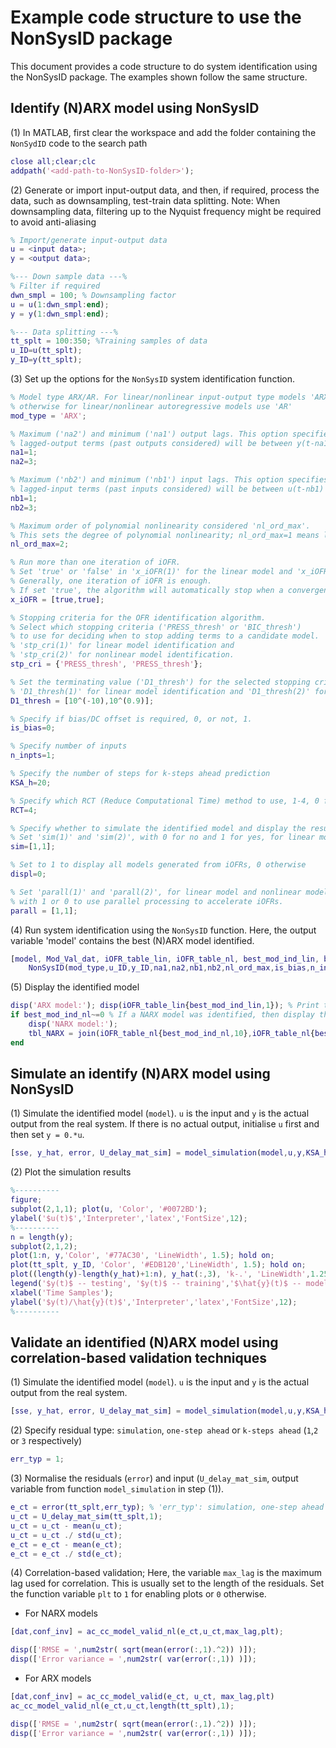 # Example code structure to use the NonSysID package
This document provides a code structure to do system identification using the NonSysID package. The examples shown follow the same structure.

## Identify (N)ARX model using NonSysID
(1) In MATLAB, first clear the workspace and add the folder containing the `NonSydID` code to the search path

```matlab
close all;clear;clc
addpath('<add-path-to-NonSysID-folder>');
```

(2) Generate or import input-output data, and then, if required, process the data, such as downsampling, test-train data splitting. 
Note: When downsampling data, filtering up to the Nyquist frequency might be required to avoid anti-aliasing 

```matlab
% Import/generate input-output data
u = <input data>;
y = <output data>;

%--- Down sample data ---%
% Filter if required
dwn_smpl = 100; % Downsampling factor
u = u(1:dwn_smpl:end);
y = y(1:dwn_smpl:end);

%--- Data splitting ---%
tt_splt = 100:350; %Training samples of data
u_ID=u(tt_splt);
y_ID=y(tt_splt);
```

(3) Set up the options for the `NonSysID` system identification function. 

```matlab
% Model type ARX/AR. For linear/nonlinear input-output type models 'ARX',
% otherwise for linear/nonlinear autoregressive models use 'AR'
mod_type = 'ARX';

% Maximum ('na2') and minimum ('na1') output lags. This option specifies that the
% lagged-output terms (past outputs considered) will be between y(t-na1) upto y(t-na2)
na1=1;
na2=3;

% Maximum ('nb2') and minimum ('nb1') input lags. This option specifies that the
% lagged-input terms (past inputs considered) will be between u(t-nb1) upto u(t-nb2)
nb1=1;
nb2=3;

% Maximum order of polynomial nonlinearity considered 'nl_ord_max'.
% This sets the degree of polynomial nonlinearity; nl_ord_max=1 means linear.  
nl_ord_max=2;

% Run more than one iteration of iOFR.
% Set 'true' or 'false' in 'x_iOFR(1)' for the linear model and 'x_iOFR(2)' for the nonlinear model.
% Generally, one iteration of iOFR is enough.
% If set 'true', the algorithm will automatically stop when a convergence to a certain model is reached. 
x_iOFR = [true,true];

% Stopping criteria for the OFR identification algorithm.
% Select which stopping criteria ('PRESS_thresh' or 'BIC_thresh')
% to use for deciding when to stop adding terms to a candidate model.
% 'stp_cri(1)' for linear model identification and
% 'stp_cri(2)' for nonlinear model identification.
stp_cri = {'PRESS_thresh', 'PRESS_thresh'};

% Set the terminating value ('D1_thresh') for the selected stopping criteria ('stp_cri').
% 'D1_thresh(1)' for linear model identification and 'D1_thresh(2)' for nonlinear model identification
D1_thresh = [10^(-10),10^(0.9)];

% Specify if bias/DC offset is required, 0, or not, 1.
is_bias=0;

% Specify number of inputs
n_inpts=1;

% Specify the number of steps for k-steps ahead prediction
KSA_h=20;

% Specify which RCT (Reduce Computational Time) method to use, 1-4, 0 for no RCT.
RCT=4;

% Specify whether to simulate the identified model and display the results, respectively.
% Set 'sim(1)' and 'sim(2)', with 0 for no and 1 for yes, for linear model and nonlinear models, respectively. 
sim=[1,1];

% Set to 1 to display all models generated from iOFRs, 0 otherwise
displ=0;

% Set 'parall(1)' and 'parall(2)', for linear model and nonlinear models respectively,
% with 1 or 0 to use parallel processing to accelerate iOFRs.
parall = [1,1];
```

(4) Run system identification using the `NonSysID` function. Here, the output variable 'model' contains the best (N)ARX model identified. 

```matlab
[model, Mod_Val_dat, iOFR_table_lin, iOFR_table_nl, best_mod_ind_lin, best_mod_ind_nl, val_stats] = ...
    NonSysID(mod_type,u_ID,y_ID,na1,na2,nb1,nb2,nl_ord_max,is_bias,n_inpts,KSA_h,RCT,x_iOFR,stp_cri,D1_thresh,displ,sim,parall);
```

(5) Display the identified model

```matlab
disp('ARX model:'); disp(iOFR_table_lin{best_mod_ind_lin,1}); % Print the best ARX model that fits the data
if best_mod_ind_nl~=0 % If a NARX model was identified, then display the best NARX model that fits the data
    disp('NARX model:'); 
    tbl_NARX = join(iOFR_table_nl{best_mod_ind_nl,10},iOFR_table_nl{best_mod_ind_nl,1});disp(tbl_NARX);
end
```

## Simulate an identify (N)ARX model using NonSysID

(1) Simulate the identified model (`model`). `u` is the input and `y` is the actual output from the real system. If there is no actual output, initialise `u` first and then set `y = 0.*u`.

```matlab
[sse, y_hat, error, U_delay_mat_sim] = model_simulation(model,u,y,KSA_h);
```

(2) Plot the simulation results
```matlab
%----------
figure;
subplot(2,1,1); plot(u, 'Color', '#0072BD');
ylabel('$u(t)$','Interpreter','latex','FontSize',12);
%----------
n = length(y);
subplot(2,1,2);
plot(1:n, y,'Color', '#77AC30', 'LineWidth', 1.5); hold on;
plot(tt_splt, y_ID, 'Color', '#EDB120','LineWidth', 1.5); hold on;
plot((length(y)-length(y_hat)+1:n), y_hat(:,3), 'k-.', 'LineWidth',1.25);
legend('$y(t)$ -- testing', '$y(t)$ -- training','$\hat{y}(t)$ -- model simulation','Interpreter','latex','FontSize',12);
xlabel('Time Samples');
ylabel('$y(t)/\hat{y}(t)$','Interpreter','latex','FontSize',12);
%----------
```

## Validate an identified (N)ARX model using correlation-based validation techniques 

(1) Simulate the identified model (`model`). `u` is the input and `y` is the actual output from the real system.

```matlab
[sse, y_hat, error, U_delay_mat_sim] = model_simulation(model,u,y,KSA_h);
```

(2) Specify residual type: `simulation`, `one-step ahead` or `k-steps ahead` (`1`,`2` or `3` respectively) 
```matlab
err_typ = 1;
```

(3) Normalise the residuals (`error`) and input (`U_delay_mat_sim`, output variable from function `model_simulation` in step (1)).
```matlab
e_ct = error(tt_splt,err_typ); % 'err_typ': simulation, one-step ahead or k-steps ahead (1,2,3 respectively)
u_ct = U_delay_mat_sim(tt_splt,1);
u_ct = u_ct - mean(u_ct);
u_ct = u_ct ./ std(u_ct);
e_ct = e_ct - mean(e_ct);
e_ct = e_ct ./ std(e_ct);
```

(4) Correlation-based validation; 
Here, the variable `max_lag` is the maximum lag used for correlation. This is usually set to the length of the residuals. Set the function variable `plt` to `1` for enabling plots or `0` otherwise.   
+ For NARX models
```matlab
[dat,conf_inv] = ac_cc_model_valid_nl(e_ct,u_ct,max_lag,plt);

disp(['RMSE = ',num2str( sqrt(mean(error(:,1).^2)) )]);
disp(['Error variance = ',num2str( var(error(:,1)) )]);
```
    
+ For ARX models
```matlab
[dat,conf_inv] = ac_cc_model_valid(e_ct, u_ct, max_lag,plt)
ac_cc_model_valid_nl(e_ct,u_ct,length(tt_splt),1);

disp(['RMSE = ',num2str( sqrt(mean(error(:,1).^2)) )]);
disp(['Error variance = ',num2str( var(error(:,1)) )]);
```




